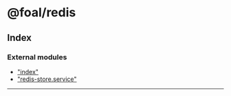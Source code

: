 
#  @foal/redis

## Index

### External modules

* ["index"](modules/_index_.md)
* ["redis-store.service"](modules/_redis_store_service_.md)

---

